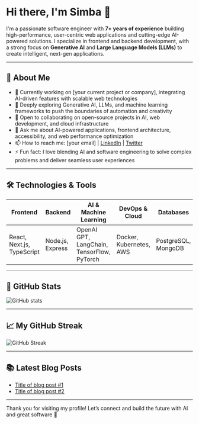 # Hi there, I'm Simba 👋

I'm a passionate software engineer with **7+ years of experience** building high-performance, user-centric web applications and cutting-edge AI-powered solutions. I specialize in frontend and backend development, with a strong focus on **Generative AI** and **Large Language Models (LLMs)** to create intelligent, next-gen applications.

---

## 🚀 About Me

- 🔭 Currently working on [your current project or company], integrating AI-driven features with scalable web technologies
- 🌱 Deeply exploring Generative AI, LLMs, and machine learning frameworks to push the boundaries of automation and creativity
- 👯 Open to collaborating on open-source projects in AI, web development, and cloud infrastructure
- 💬 Ask me about AI-powered applications, frontend architecture, accessibility, and web performance optimization
- 📫 How to reach me: [your email] | [LinkedIn](your-linkedin) | [Twitter](your-twitter)
- ⚡ Fun fact: I love blending AI and software engineering to solve complex problems and deliver seamless user experiences

---

## 🛠 Technologies & Tools

| Frontend                 | Backend               | AI & Machine Learning | DevOps & Cloud        | Databases             |
|--------------------------|-----------------------|-----------------------|-----------------------|-----------------------|
| React, Next.js, TypeScript | Node.js, Express      | OpenAI GPT, LangChain, TensorFlow, PyTorch | Docker, Kubernetes, AWS | PostgreSQL, MongoDB   |

---

## 🌟 GitHub Stats

![GitHub stats](https://github-readme-stats.vercel.app/api?username=yourusername&show_icons=true&count_private=true&theme=radical)

---

## 📈 My GitHub Streak

![GitHub Streak](https://github-readme-streak-stats.herokuapp.com/?user=yourusername&theme=radical)

---

## 📚 Latest Blog Posts

- [Title of blog post #1](link)
- [Title of blog post #2](link)

---

Thank you for visiting my profile! Let’s connect and build the future with AI and great software 🚀
